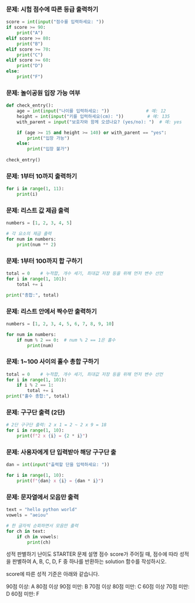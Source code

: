 ### 문제: 시험 점수에 따른 등급 출력하기

```Python
score = int(input("점수를 입력하세요: "))
if score >= 90:
    print("A")
elif score >= 80:
    print("B")
elif score >= 70:
    print("C")
elif score >= 60:
    print("D")
else:
    print("F")
```

### 문제: 놀이공원 입장 가능 여부

```Python
def check_entry():
    age = int(input("나이를 입력하세요: "))              # 예: 12
    height = int(input("키를 입력하세요(cm): "))         # 예: 135
    with_parent = input("보호자와 함께 오셨나요? (yes/no): ")  # 예: yes

    if (age >= 15 and height >= 140) or with_parent == "yes":
        print("입장 가능")
    else:
        print("입장 불가")
    
check_entry()
```

### 문제: 1부터 10까지 출력하기

```Python
for i in range(1, 11):
    print(i)
```
### 문제: 리스트 값 제곱 출력

```Python
numbers = [1, 2, 3, 4, 5]

# 각 요소의 제곱 출력
for num in numbers:
    print(num ** 2)

```

### 문제: 1부터 100까지 합 구하기

```Python
total = 0    # 누적합, 개수 세기, 최대값 저장 등을 위해 먼저 변수 선언
for i in range(1, 101):
    total += i

print("총합:", total)
```

### 문제: 리스트 안에서 짝수만 출력하기 

```Python
numbers = [1, 2, 3, 4, 5, 6, 7, 8, 9, 10]

for num in numbers:
    if num % 2 == 0:  # num % 2 == 1은 홀수
        print(num)
```

### 문제: 1~100 사이의 홀수 총합 구하기

```Python
total = 0    # 누적합, 개수 세기, 최대값 저장 등을 위해 먼저 변수 선언
for i in range(1, 101):
    if i % 2 == 1:
        total += i
print("홀수 총합:", total)

```

### 문제: 구구단 출력 (2단)

```Python
# 2단 구구단 출력: 2 x 1 = 2 ~ 2 x 9 = 18
for i in range(1, 10):
    print(f"2 x {i} = {2 * i}")
```

### 문제: 사용자에게 단 입력받아 해당 구구단 출
```Python
dan = int(input("출력할 단을 입력하세요: "))

for i in range(1, 10):
    print(f"{dan} x {i} = {dan * i}")

```

### 문제: 문자열에서 모음만 출력

```Python
text = "hello python world"
vowels = "aeiou"

# 한 글자씩 순회하면서 모음만 출력
for ch in text:
    if ch in vowels:
        print(ch)

```


성적 판별하기
난이도
STARTER
문제 설명
점수 score가 주어질 때, 점수에 따라 성적을 판별하여 A, B, C, D, F 중 하나를 반환하는 solution 함수를 작성하시오.

score에 따른 성적 기준은 아래와 같습니다.

90점 이상: A
80점 이상 90점 미만: B
70점 이상 80점 미만: C
60점 이상 70점 미만: D
60점 미만: F









